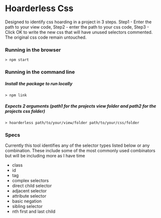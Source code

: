 # Hoarderless Css
Designed to identify css hoarding in a project in 3 steps. Step1 - Enter the path to your view code, Step2 - enter the path to your css code, Step3 - Click OK to write the new css that will have unused selectors commented. The original css code remain untouched.

### Running in the browser

    > npm start

### Running in the command line
##### Install the package to run locally
    > npm link

##### Expects 2 arguments (path1 for the projects view folder and path2 for the projects css folder)
    > hoarderless path/to/your/view/folder path/to/your/css/folder

### Specs
Currently this tool identifies any of the selector types listed below or any combination. These include some of the most commonly used combinators but will be including more as I have time
* class
* id
* tag
* complex selectors
* direct child selector
* adjacent selector
* attribute selector
* basic negation
* sibling selector
* nth first and last child


